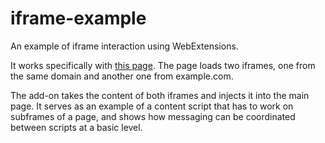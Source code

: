 # iframe-example
An example of iframe interaction using WebExtensions.

It works specifically with [this page](http://xulforge.com/mozilla/iframe-example/). The page loads two iframes, one from the same domain and another one from example.com.

The add-on takes the content of both iframes and injects it into the main page. It serves as an example of a content script that has to work on subframes of a page, and shows how messaging can be coordinated between scripts at a basic level.
